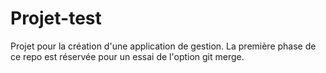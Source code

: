 # Projet-test
Projet pour la création d'une application de gestion. 
La première phase de ce repo est réservée pour un essai de l'option git merge.
